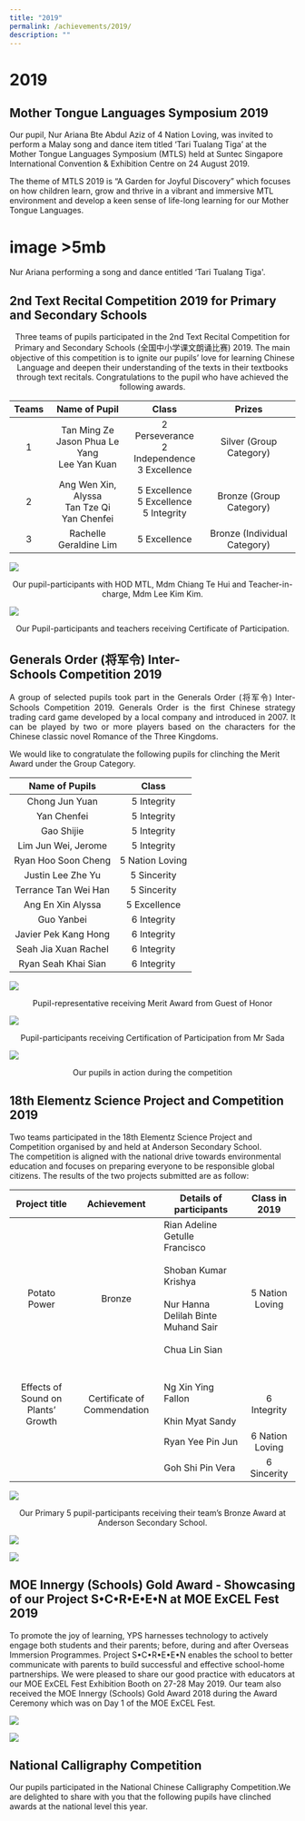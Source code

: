 ```yaml
---
title: "2019"
permalink: /achievements/2019/
description: ""
---
```

# 2019

Mother Tongue Languages Symposium 2019
--------------------------------------

Our pupil, Nur Ariana Bte Abdul Aziz of 4 Nation Loving, was invited to perform a Malay song and dance item titled ‘Tari Tualang Tiga’ at the Mother Tongue Languages Symposium (MTLS) held at Suntec Singapore International Convention & Exhibition Centre on 24 August 2019.  

The theme of MTLS 2019 is “A Garden for Joyful Discovery” which focuses on how children learn, grow and thrive in a vibrant and immersive MTL environment and develop a keen sense of life-long learning for our Mother Tongue Languages.

# image >5mb

Nur Ariana performing a song and dance entitled ‘Tari Tualang Tiga'.

2nd Text Recital Competition 2019 for Primary and Secondary Schools
-------------------------------------------------------------------

<center>Three teams of pupils participated in the 2nd Text Recital Competition for Primary and Secondary Schools (全国中小学课文朗诵比赛) 2019. The main objective of this competition is to ignite our pupils’ love for learning Chinese Language and deepen their understanding of the texts in their textbooks through text recitals. Congratulations to the pupil who have achieved the following awards.</center>

| Teams |                   Name of Pupil                   |                       Class                      |            Prizes            |
|:-----:|:-------------------------------------------------:|:------------------------------------------------:|:----------------------------:|
|   1   | Tan Ming Ze<br>Jason Phua Le Yang<br>Lee Yan Kuan | 2 Perseverance<br>2 Independence<br>3 Excellence |    Silver (Group Category)   |
|   2   |  Ang Wen Xin, Alyssa<br>Tan Tze Qi<br>Yan Chenfei |    5 Excellence<br>5 Excellence<br>5 Integrity   |    Bronze (Group Category)   |
|   3   |               Rachelle Geraldine Lim              |                   5 Excellence                   | Bronze (Individual Category) |

![](/images/Achievements/2019/text%20recital.png)

<center>Our pupil-participants with HOD MTL, Mdm Chiang Te Hui and Teacher-in-charge, Mdm Lee Kim Kim.</center>

![](/images/Achievements/2019/school%20recognition%20for%20text%20recital.png)

<center>Our Pupil-participants and teachers receiving Certificate of Participation.</center>

Generals Order (将军令) Inter-Schools Competition 2019
---------------------------------------------------

<p style="text-align: justify;">A group of selected pupils took part in the Generals Order (将军令) Inter-Schools Competition 2019. Generals Order is the first Chinese strategy trading card game developed by a local company and introduced in 2007. It can be played by two or more players based on the characters for the Chinese classic novel Romance of the Three Kingdoms. </p>

We would like to congratulate the following pupils for clinching the Merit Award under the Group Category.

|    Name of Pupils    |      Class      |
|:--------------------:|:---------------:|
|    Chong Jun Yuan    |   5 Integrity   |
|      Yan Chenfei     |   5 Integrity   |
|      Gao Shijie      |   5 Integrity   |
|  Lim Jun Wei, Jerome |   5 Integrity   |
|  Ryan Hoo Soon Cheng | 5 Nation Loving |
|   Justin Lee Zhe Yu  |   5 Sincerity   |
| Terrance Tan Wei Han |   5 Sincerity   |
|   Ang En Xin Alyssa  |   5 Excellence  |
|      Guo Yanbei      |   6 Integrity   |
| Javier Pek Kang Hong |   6 Integrity   |
| Seah Jia Xuan Rachel |   6 Integrity   |
|  Ryan Seah Khai Sian |   6 Integrity   |


![](/images/Achievements/2019/GENERAL%20ORDER%20-%20GOH.png)

<center>Pupil-representative receiving Merit Award from Guest of Honor</center>

![](/images/Achievements/2019/GENERAL%20ORDER%20-%20SCHOOL.png)

<center>Pupil-participants receiving Certification of Participation from Mr Sada</center>

![](/images/Achievements/2019/GENERAL%20ORDER%20-%20IN%20ACTION.jpg)

<center>Our pupils in action during the competition</center>


18th Elementz Science Project and Competition 2019
--------------------------------------------------

Two teams participated in the 18th Elementz Science Project and Competition organised by and held at Anderson Secondary School. The competition is aligned with the national drive towards environmental education and focuses on preparing everyone to be responsible global citizens. The results of the two projects submitted are as follow:

|            Project title           |         Achievement         |               Details of participants            |  Class in 2019  |
|:---------:|:-------------:|------------|:-------------:|
|            Potato Power            |            Bronze           | Rian Adeline Getulle Francisco<br><br>Shoban Kumar Krishya<br><br>Nur Hanna Delilah Binte Muhand Sair<br><br>Chua Lin Sian<br><br><br> | 5 Nation Loving |
| Effects of Sound on Plants’ Growth | Certificate of Commendation | Ng Xin Ying Fallon<br><br>Khin Myat Sandy                             |   6 Integrity   |
|                                    |                             | Ryan Yee Pin Jun<br>                                                                                                               | 6 Nation Loving |
|                                    |                             | Goh Shi Pin Vera                                                                                                                   |   6 Sincerity   |

![](/images/Achievements/2019/elementz%201.jpg)

<center>Our Primary 5 pupil-participants receiving their team’s Bronze Award at Anderson Secondary School.</center>


![](/images/Achievements/2019/elementz%202.jpg)


![](/images/Achievements/2019/elementz%203.jpg)


MOE Innergy (Schools) Gold Award - Showcasing of our Project S•C•R•E•E•N at MOE ExCEL Fest 2019
-----------------------------------------------------------------------------------------------

To promote the joy of learning, YPS harnesses technology to actively engage both students and their parents; before, during and after Overseas Immersion Programmes. Project S•C•R•E•E•N enables the school to better communicate with parents to build successful and effective school-home partnerships. We were pleased to share our good practice with educators at our MOE ExCEL Fest Exhibition Booth on 27-28 May 2019. Our team also received the MOE Innergy (Schools) Gold Award 2018 during the Award Ceremony which was on Day 1 of the MOE ExCEL Fest.

![](/images/Achievements/2019/WhatsApp%20Image%202019-07-02.jpeg)

![](/images/Achievements/2019/Minister%20taking%20a%20picture%20with%20the%20students1.jpg)

National Calligraphy Competition
--------------------------------

Our pupils participated in the National Chinese Calligraphy Competition.We are delighted to share with you that the following pupils have clinched awards at the national level this year.

